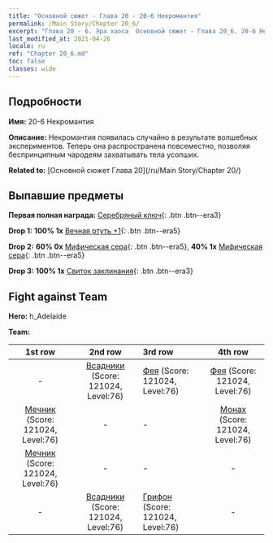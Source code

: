 ```yaml
---
title: "Основной сюжет - Глава 20 - 20-6 Некромантия"
permalink: /Main Story/Chapter 20_6/
excerpt: "Глава 20 - 6. Эра хаоса  Основной сюжет - Глава 20_6. 20-6 Некромантия"
last_modified_at: 2021-04-26
locale: ru
ref: "Chapter 20_6.md"
toc: false
classes: wide
---
```


## Подробности

 **Имя:** 20-6 Некромантия

 **Описание:** Некромантия появилась случайно в результате волшебных экспериментов. Теперь она распространена повсеместно, позволяя беспринципным чародеям захватывать тела усопших.

 **Related to:** [Основной сюжет Глава 20](/ru/Main Story/Chapter 20/)

## Выпавшие предметы

 **Первая полная награда:** [Серебряный ключ](/ItemsRU/con_693/){: .btn .btn--era3}

 **Drop 1:** **100% 1x** [Вечная ртуть +1](/ItemsRU/mat_70/){: .btn .btn--era5}

 **Drop 2:** **60% 0x** [Мифическая сера](/ItemsRU/mat_64/){: .btn .btn--era5}, **40% 1x** [Мифическая сера](/ItemsRU/mat_64/){: .btn .btn--era5}

 **Drop 3:** **100% 1x** [Свиток заклинания](/ItemsRU/con_694/){: .btn .btn--era3}


## Fight against Team
 **Hero:** h_Adelaide

 **Team:**


  | 1st row | 2nd row | 3rd row | 4th row |
  |:----:|:----:|:----|:----:|
  | - | [Всадники](/ru/units/Cavalier/) (Score: 121024, Level:76)  | [Фея](/ru/units/Sprite/) (Score: 121024, Level:76)  | [Фея](/ru/units/Sprite/) (Score: 121024, Level:76)  |
  | [Мечник](/ru/units/Swordsman/) (Score: 121024, Level:76)  | - | - | [Монах](/ru/units/Monk/) (Score: 121024, Level:76)  |
  | [Мечник](/ru/units/Swordsman/) (Score: 121024, Level:76)  | - | - | - |
  | - | [Всадники](/ru/units/Cavalier/) (Score: 121024, Level:76)  | [Грифон](/ru/units/Griffin/) (Score: 121024, Level:76)  | - |


